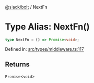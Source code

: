 [@slack/bolt](../index.md) / NextFn

# Type Alias: NextFn()

```ts
type NextFn = () => Promise<void>;
```

Defined in: [src/types/middleware.ts:117](https://github.com/slackapi/bolt-js/blob/main/src/types/middleware.ts#L117)

## Returns

`Promise`\<`void`\>
